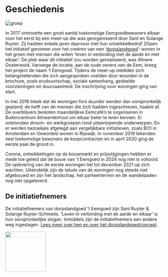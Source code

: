 # Geschiedenis

![groep](/images/van-boven.jpeg)

In 2017 ontmoette een groot aantal toekomstige Eemgoedbewoners elkaar voor het eerst bij een meet-up die was georganiseerd door Sant en Solange Ruyter. Zij hadden enkele jaren daarvoor met hun ontwikkelbedrijf 2Open het initiatief genomen voor het creëren van een ‘[dorpslandgoed](https://dorpslandgoed.nl/)’: wonen in het groen met mensen die willen ‘leven in verbinding met de aarde en met elkaar’. De plek waar dit initiatief zou worden gerealiseerd, was Almere Oosterwold. Vanwege de locatie, aan de oude oevers van de Eem, kreeg het project de naam ‘t Eemgoed. Tijdens de meet-up meldden zich belangstellenden die zich aangesproken voelden door woorden in de brochure, zoals ecobuurtschap, sociale samenhang, gedeelde voorzieningen en duurzaamheid. De inschrijving voor woningen ging van start.

In mei 2018 bleek dat de woningen fors duurder werden dan oorspronkelijk gepland; de helft van de mensen die zich hadden ingeschreven, haakte af. De overblijvers besloten maandelijkse Eemcafé’s te organiseren in Buitencentrum Almeerderhout om elkaar beter te leren kennen. Er ontstonden droom- en werkgroepen rond uiteenlopende onderwerpen. En er werden bezoekjes afgelegd aan vergelijkbare initiatieven, zoals BO1 in Amsterdam en Geworteld wonen in Rijswijk. In november 2019 tekenden veel toekomstige bewoners de koopcontracten en in april 2020 ging de eerste paal de grond in.

Corona, ontwikkelingen op de bouwmarkt en prijsstijgingen hebben er mede toe geleid dat de bouw van ’t Eemgoed in 2024 nog niet is voltooid. De oplevering van de eerste woningen liet tot december 2021 op zich wachten. Uiteindelijk zijn de taluds van de woningen nog steeds niet afgebouwd en zijn het landschap, het parkeerterrein en de wandelpaden nog niet opgeleverd.

## De initiatiefnemers

De initiatiefnemers van dorpslandgoed ’t Eemgoed zijn Sant Ruyter & Solange Ruyter-Schmeits. ‘Leven in verbinding met de aarde en elkaar’ is hun oorspronkelijke slogan. Inmiddels zijn de initiatiefnemers een andere weg ingeslagen. [Lees meer over hen en over het dorpslandgoedconcept](https://dorpslandgoed.nl/).

<a href="https://dorpslandgoed.nl">
  <img src="https://dorpslandgoed.nl/wp-content/uploads/2023/04/grafic-dorpslandgoed-favi.png" style="width: 128px; border: none; margin: 0;" />
</a>
